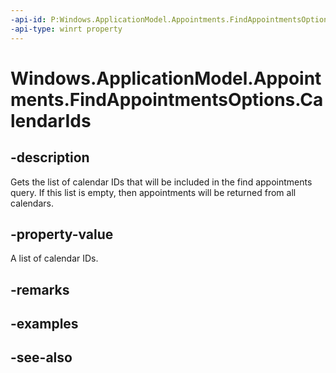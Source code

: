 ----api-id: P:Windows.ApplicationModel.Appointments.FindAppointmentsOptions.CalendarIds
-api-type: winrt property
---<!-- Property syntaxpublic Windows.Foundation.Collections.IVector<string> CalendarIds { get; }--># Windows.ApplicationModel.Appointments.FindAppointmentsOptions.CalendarIds## -descriptionGets the list of calendar IDs that will be included in the find appointments query. If this list is empty, then appointments will be returned from all calendars.## -property-valueA list of calendar IDs.## -remarks## -examples## -see-also